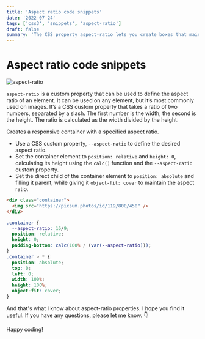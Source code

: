 ```yaml
---
title: 'Aspect ratio code snippets'
date: '2022-07-24'
tags: ['css3', 'snippets', 'aspect-ratio']
draft: false
summary: 'The CSS property aspect-ratio lets you create boxes that maintain proportional dimensions where the height and width of a box are calculated automatically as a ratio. It’s a little math-y, but the idea is that you can divide one value by another on this property and the calculated value ensures a box stays in that proportion.'
---
```


# Aspect ratio code snippets

![aspect-ratio](/static/images/posts/aspect-ratio.jpg)

`aspect-ratio` is a custom property that can be used to define the aspect ratio of an element. It can be used on any element, but it’s most commonly used on images. It’s a CSS custom property that takes a ratio of two numbers, separated by a slash. The first number is the width, the second is the height. The ratio is calculated as the width divided by the height.

Creates a responsive container with a specified aspect ratio.

- Use a CSS custom property, `--aspect-ratio` to define the desired aspect ratio.
- Set the container element to `position: relative` and `height: 0`, calculating its height using the `calc()` function and the `--aspect-ratio` custom property.
- Set the direct child of the container element to `position: absolute` and filling it parent, while giving it `object-fit: cover` to maintain the aspect ratio.

```html
<div class="container">
  <img src="https://picsum.photos/id/119/800/450" />
</div>
```

```css
.container {
  --aspect-ratio: 16/9;
  position: relative;
  height: 0;
  padding-bottom: calc(100% / (var(--aspect-ratio)));
}
.container > * {
  position: absolute;
  top: 0;
  left: 0;
  width: 100%;
  height: 100%;
  object-fit: cover;
}
```
And that's what I know about aspect-ratio properties. I hope you find it useful. If you have any questions, please let me know. 
👇

Happy coding!
